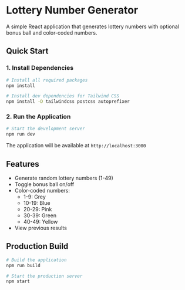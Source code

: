 # Lottery Number Generator

A simple React application that generates lottery numbers with optional bonus ball and color-coded numbers.

## Quick Start

### 1. Install Dependencies
```bash
# Install all required packages
npm install

# Install dev dependencies for Tailwind CSS
npm install -D tailwindcss postcss autoprefixer
```

### 2. Run the Application
```bash
# Start the development server
npm run dev
```

The application will be available at `http://localhost:3000`

## Features
- Generate random lottery numbers (1-49)
- Toggle bonus ball on/off
- Color-coded numbers:
  - 1-9: Grey
  - 10-19: Blue
  - 20-29: Pink
  - 30-39: Green
  - 40-49: Yellow
- View previous results

## Production Build
```bash
# Build the application
npm run build

# Start the production server
npm start
```